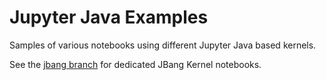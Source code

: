 # Jupyter Java Examples

Samples of various notebooks using different Jupyter Java based kernels.

See the [jbang branch](https://github.com/jbangdev/jbang-jupyter-examples) for dedicated JBang Kernel notebooks.

